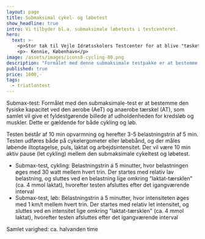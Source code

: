 ```yaml
---
layout: page
title: Submaksimal cykel- og løbetest
show_headline: true
intro: Vi tilbyder bl.a. submaksimale løbetests i testcenteret.
hero:
  text: >-
    <p>Stor tak til Vejle Idrætsskolers Testcenter for at blive "tæsket" igennem på løbebåndet. Det kan varmt anbefales!</p>
    <p>- Kennie, København</p>
image: /assets/images/icons8-cycling-80.png
description: "Formålet med denne submaksimale testpakke er at bestemme den fysiske kapacitet ved den aerobe (AeT) og anaerobe tærskel (AT), som samlet vil give et fyldestgørende billede af udholdenheden for kredsløb og muskler ved både cykling og løb. Der måles løbende iltoptagelse, CO2-udveksling, puls, laktat, arbejdsintensitet og bevægelsesøkonomi. Ud fra dette identificeres træningszoner, der kan bruges i den efterfølgende træningsperiode."
published: true
price: 1600,-
tags:
  - triatlontest
---
```


Submax-test: Formålet med den submaksimale-test er at bestemme den fysiske kapacitet ved den aerobe (AeT) og anaerobe tærskel (AT), som samlet vil give et fyldestgørende billede af udholdenheden for kredsløb og muskler. Dette er gældende for både cykling og løb.

Testen består af 10 min opvarmning og herefter 3-5 belastningstrin af 5 min. Testen udføres både på cykelergometer eller løbebånd, og der måles løbende iltoptagelse, puls, laktat og arbejdsintensitet. Der vil være 10 min aktiv pause (let cykling) mellem den submaksimale cykeltest og løbetest.

- Submax-test, cykling: Belastningstrin á 5 minutter, hvor belastningen øges med 30 watt mellem hvert trin. Der startes med relativ lav belastning, og sluttes ved en belastning lige omkring "laktat-tærsklen" (ca. 4 mmol laktat), hvorefter testen afsluttes efter det igangværende interval
- Submax-test, løb: Belastningstrin á 5 minutter, hvor intensiteten øges med 1 km/t mellem hvert trin. Der startes med relativ let intensitet, og sluttes ved en intensitet lige omkring "laktat-tærsklen" (ca. 4 mmol laktat), hvorefter testen afsluttes efter det igangværende interval

Samlet varighed: ca. halvanden time
